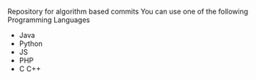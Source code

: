 Repository for algorithm based commits
You can use one of the following Programming Languages

- Java
- Python
- JS
- PHP
- C C++
